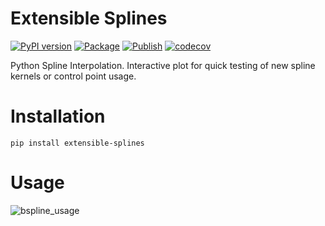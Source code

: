 # Extensible Splines
[![PyPI version](https://badge.fury.io/py/extensible-splines.svg)](https://badge.fury.io/py/extensible-splines)
[![Package](https://github.com/egoughnour/extensible-splines/actions/workflows/python-package.yml/badge.svg)](https://github.com/egoughnour/extensible-splines/actions/workflows/python-package.yml/badge.svg)
[![Publish](https://github.com/egoughnour/extensible-splines/actions/workflows/python-publish.yml/badge.svg)](https://github.com/egoughnour/extensible-splines/actions/workflows/python-publish.yml/badge.svg)
[![codecov](https://codecov.io/gh/egoughnour/extensible-splines/graph/badge.svg?token=MELC9EGTYU)](https://codecov.io/gh/egoughnour/extensible-splines)

Python Spline Interpolation. Interactive plot for quick testing of new spline kernels or control point usage.  

# Installation

````
pip install extensible-splines
````

# Usage

![bspline_usage](https://github.com/egoughnour/extensible-splines/assets/457471/4e9676a4-6c33-4a98-889e-93bc47dae9cc)

